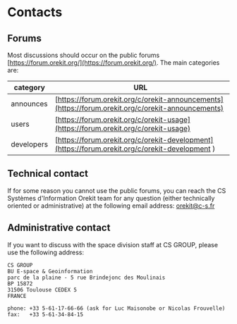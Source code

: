 <!--- Copyright 2002-2022 CS GROUP
  Licensed under the Apache License, Version 2.0 (the "License");
  you may not use this file except in compliance with the License.
  You may obtain a copy of the License at
  
    http://www.apache.org/licenses/LICENSE-2.0
  
  Unless required by applicable law or agreed to in writing, software
  distributed under the License is distributed on an "AS IS" BASIS,
  WITHOUT WARRANTIES OR CONDITIONS OF ANY KIND, either express or implied.
  See the License for the specific language governing permissions and
  limitations under the License.
-->

# Contacts

## Forums

Most discussions should occur on the public forums [https://forum.orekit.org/](https://forum.orekit.org/).
The main categories are:

|   category    |                                     URL                                                            |
|---------------|----------------------------------------------------------------------------------------------------|
|  announces    | [https://forum.orekit.org/c/orekit-announcements](https://forum.orekit.org/c/orekit-announcements) |
|     users     | [https://forum.orekit.org/c/orekit-usage](https://forum.orekit.org/c/orekit-usage)                 |
|   developers  | [https://forum.orekit.org/c/orekit-development](https://forum.orekit.org/c/orekit-development )    |

## Technical contact

If for some reason you cannot use the public forums, you can reach the CS
Systèmes d'Information Orekit team for any question (either technically
oriented or administrative) at the following email address:
[orekit@c-s.fr](mailto:orekit@c-s.fr)

## Administrative contact

If you want to discuss with the space division staff at CS GROUP,
please use the following address:

    CS GROUP
    BU E-space & Geoinformation
    parc de la plaine - 5 rue Brindejonc des Moulinais
    BP 15872
    31506 Toulouse CEDEX 5
    FRANCE

    phone: +33 5-61-17-66-66 (ask for Luc Maisonobe or Nicolas Frouvelle)
    fax:   +33 5-61-34-84-15
